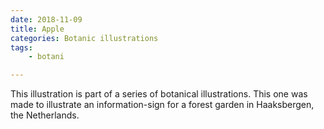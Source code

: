 ```yaml
---
date: 2018-11-09
title: Apple
categories: Botanic illustrations
tags:
    - botani

---
```

This illustration is part of a series of botanical illustrations. This one was made to illustrate an information-sign for a forest garden in Haaksbergen, the Netherlands.